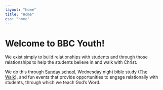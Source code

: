 ```yaml
---
layout: "home"
title: "Home"
css: "home"
---
```

# Welcome to BBC Youth!

We exist simply to build relationships with students and through those
relationships to help the students believe in and walk with Christ.

We do this through [Sunday school](/sunday-school/), Wednesday night bible
study ([The Walk](/the-walk/)), and fun events that provide opportunities to
engage relationally with students, through which we teach God’s Word.

